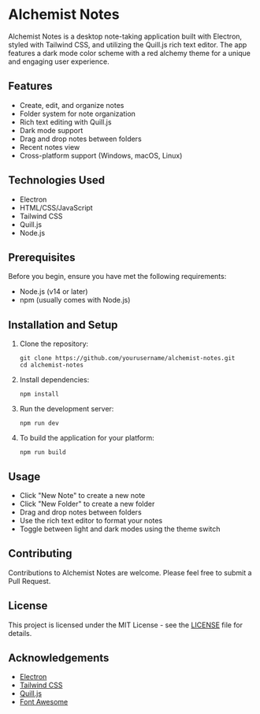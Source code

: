 # Alchemist Notes

Alchemist Notes is a desktop note-taking application built with Electron, styled with Tailwind CSS, and utilizing the Quill.js rich text editor. The app features a dark mode color scheme with a red alchemy theme for a unique and engaging user experience.

## Features

- Create, edit, and organize notes
- Folder system for note organization
- Rich text editing with Quill.js
- Dark mode support
- Drag and drop notes between folders
- Recent notes view
- Cross-platform support (Windows, macOS, Linux)

## Technologies Used

- Electron
- HTML/CSS/JavaScript
- Tailwind CSS
- Quill.js
- Node.js

## Prerequisites

Before you begin, ensure you have met the following requirements:

- Node.js (v14 or later)
- npm (usually comes with Node.js)

## Installation and Setup

1. Clone the repository:
   ```
   git clone https://github.com/yourusername/alchemist-notes.git
   cd alchemist-notes
   ```

2. Install dependencies:
   ```
   npm install
   ```

3. Run the development server:
   ```
   npm run dev
   ```

4. To build the application for your platform:
   ```
   npm run build
   ```

## Usage

- Click "New Note" to create a new note
- Click "New Folder" to create a new folder
- Drag and drop notes between folders
- Use the rich text editor to format your notes
- Toggle between light and dark modes using the theme switch

## Contributing

Contributions to Alchemist Notes are welcome. Please feel free to submit a Pull Request.

## License

This project is licensed under the MIT License - see the [LICENSE](LICENSE) file for details.

## Acknowledgements

- [Electron](https://www.electronjs.org/)
- [Tailwind CSS](https://tailwindcss.com/)
- [Quill.js](https://quilljs.com/)
- [Font Awesome](https://fontawesome.com/)
